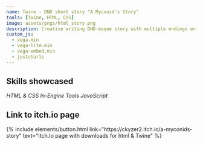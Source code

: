 ```yaml
---
name: Twine - DND short story "A Myconid's Story"
tools: [Twine, HTML, CSS]
image: assets/pngs/html_story.png
description: Creative writing DND-esque story with multiple endings written in HTML and CSS along with the Twine engines own language to hold onto and remember variables. Showcases a choose your own adventure story with questionable writing but cool mechanics for being text based. Decisions matter and even programmed a stats system in one of the storylines. Clicking on page will send you to an itch.io page where you can enjoy the html or Twine's own language "Twee" version.
custom_js:
  - vega.min
  - vega-lite.min
  - vega-embed.min
  - justcharts
---
```

## Skills showcased
*HTML & CSS* *In-Engine Tools* *JavaScript*


<vegachart schema-url="{{ site.baseurl }}/assets/pngs/html_story.png" style="width: 100%"></vegachart>


## Link to itch.io page
<div class="left">
{% include elements/button.html link="https://ckyzer2.itch.io/a-myconids-story" text="Itch.Io page with downloads for html & Twine" %}
</div>


